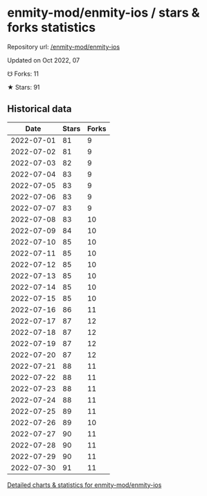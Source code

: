 # enmity-mod/enmity-ios / stars & forks statistics

Repository url: [/enmity-mod/enmity-ios](https://github.com/enmity-mod/enmity-ios)

Updated on Oct 2022, 07

☋ Forks: 11

★ Stars: 91

## Historical data
| Date | Stars | Forks |
|------|-------|-------|
| 2022-07-01 | 81 | 9 | 
| 2022-07-02 | 81 | 9 | 
| 2022-07-03 | 82 | 9 | 
| 2022-07-04 | 83 | 9 | 
| 2022-07-05 | 83 | 9 | 
| 2022-07-06 | 83 | 9 | 
| 2022-07-07 | 83 | 9 | 
| 2022-07-08 | 83 | 10 | 
| 2022-07-09 | 84 | 10 | 
| 2022-07-10 | 85 | 10 | 
| 2022-07-11 | 85 | 10 | 
| 2022-07-12 | 85 | 10 | 
| 2022-07-13 | 85 | 10 | 
| 2022-07-14 | 85 | 10 | 
| 2022-07-15 | 85 | 10 | 
| 2022-07-16 | 86 | 11 | 
| 2022-07-17 | 87 | 12 | 
| 2022-07-18 | 87 | 12 | 
| 2022-07-19 | 87 | 12 | 
| 2022-07-20 | 87 | 12 | 
| 2022-07-21 | 88 | 11 | 
| 2022-07-22 | 88 | 11 | 
| 2022-07-23 | 88 | 11 | 
| 2022-07-24 | 88 | 11 | 
| 2022-07-25 | 89 | 11 | 
| 2022-07-26 | 89 | 10 | 
| 2022-07-27 | 90 | 11 | 
| 2022-07-28 | 90 | 11 | 
| 2022-07-29 | 90 | 11 | 
| 2022-07-30 | 91 | 11 | 


[Detailed charts & statistics for enmity-mod/enmity-ios](https://reviewgithub.com/rep/enmity-mod/enmity-ios)
